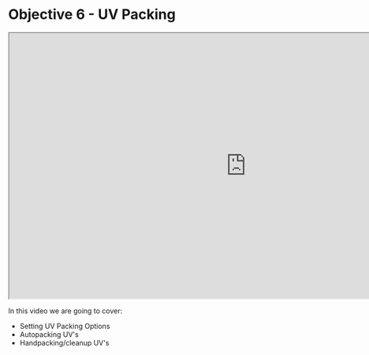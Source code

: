 # Objective 6 - UV Packing

<p><iframe src="https://www.youtube.com/embed/RRNsAHLhfRk?rel=0" width="960" height="540" allowfullscreen="allowfullscreen" allow="accelerometer; autoplay; clipboard-write; encrypted-media; gyroscope; picture-in-picture"></iframe></p>
<p>In this video we are going to cover:</p>
<ul>
<li>Setting UV Packing Options</li>
<li>Autopacking UV's</li>
<li>Handpacking/cleanup UV's</li>
</ul>